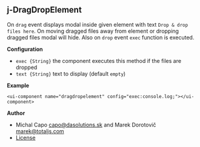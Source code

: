 ## j-DragDropElement

On `drag` event displays modal inside given element with text `Drop & drop files here`. On moving dragged files away from element or dropping dragged files modal will hide. Also on `drop` event `exec` function is executed.

__Configuration__

- `exec {String}` the component executes this method if the files are dropped
- `text {String}` text to display (default `empty`)

__Example__

`<ui-component name="dragdropelement" config="exec:console.log;"></ui-component>`

__Author__

- Michal Capo <capo@dasolutions.sk> and Marek Dorotovič <marek@totaljs.com>
- [License](https://www.totaljs.com/license/)